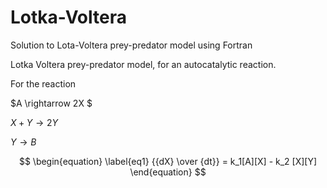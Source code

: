 # Lotka-Voltera
Solution to Lota-Voltera prey-predator model using Fortran

Lotka Voltera prey-predator model, for an autocatalytic reaction. 

For the reaction

$A \rightarrow 2X $

$X + Y \rightarrow 2Y$

$Y \rightarrow B$

$$
\begin{equation} \label{eq1}
{{dX} \over {dt}} = k_1[A][X] - k_2 [X][Y]
\end{equation}
$$
